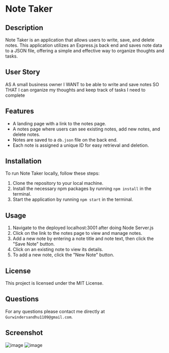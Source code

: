 # Note Taker

## Description

Note Taker is an application that allows users to write, save, and delete notes. This application utilizes an Express.js back end and saves note data to a JSON file, offering a simple and effective way to organize thoughts and tasks.

## User Story

AS A small business owner
I WANT to be able to write and save notes
SO THAT I can organize my thoughts and keep track of tasks I need to complete


## Features

- A landing page with a link to the notes page.
- A notes page where users can see existing notes, add new notes, and delete notes.
- Notes are saved to a `db.json` file on the back end.
- Each note is assigned a unique ID for easy retrieval and deletion.

## Installation

To run Note Taker locally, follow these steps:

1. Clone the repository to your local machine.
2. Install the necessary npm packages by running `npm install` in the terminal.
3. Start the application by running `npm start` in the terminal.

## Usage

1. Navigate to the deployed localhost:3001 after doing Node Server.js
2. Click on the link to the notes page to view and manage notes.
3. Add a new note by entering a note title and note text, then click the "Save Note" button.
4. Click on an existing note to view its details.
5. To add a new note, click the "New Note" button.

## License

This project is licensed under the MIT License.

## Questions

For any questions please contact me directly at `Gurwindersandhu1109@gmail.com`.

## Screenshot
![image](https://github.com/daze94/Express.js-Assignment-11/assets/149103854/95b3db30-a322-421d-b4fc-80be2cdd8af6)
![image](https://github.com/daze94/Express.js-Assignment-11/assets/149103854/120d299d-f97a-4ffe-b1a2-3720e9a942a6)




